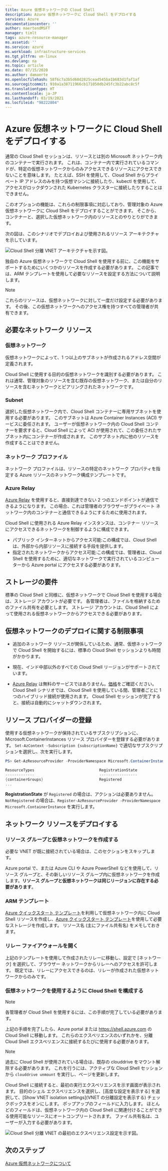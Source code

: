 ```yaml
---
title: Azure 仮想ネットワークの Cloud Shell
description: Azure 仮想ネットワークに Cloud Shell をデプロイする
services: Azure
documentationcenter: ''
author: maertendMSFT
manager: timlt
tags: azure-resource-manager
ms.assetid: ''
ms.service: azure
ms.workload: infrastructure-services
ms.tgt_pltfrm: vm-linux
ms.devlang: na
ms.topic: article
ms.date: 07/15/2020
ms.author: damaerte
ms.openlocfilehash: 58f6c7a3b5d68d2825cead545ba1b683d1faf1af
ms.sourcegitcommit: 910a1a38711966cb171050db245fc3b22abc8c5f
ms.translationtype: HT
ms.contentlocale: ja-JP
ms.lasthandoff: 03/19/2021
ms.locfileid: "98222804"
---
```

# <a name="deploy-cloud-shell-into-an-azure-virtual-network"></a>Azure 仮想ネットワークに Cloud Shell をデプロイする

通常の Cloud Shell セッションは、リソースとは別の Microsoft ネットワーク内のコンテナーで実行されます。 これは、コンテナー内で実行されているコマンドが、特定の仮想ネットワークからのみアクセスできるリソースにアクセスできないことを意味します。 たとえば、SSH を使用して、Cloud Shell からプライベート IP アドレスのみを持つ仮想マシンに接続したり、kubectl を使用して、アクセスがロックダウンされた Kubernetes クラスターに接続したりすることはできません。 

このオプションの機能は、これらの制限事項に対応しており、管理対象の Azure 仮想ネットワークに Cloud Shell をデプロイすることができます。 そこから、コンテナーと、選択した仮想ネットワーク内のリソースとのやりとりができます。  

次の図は、このシナリオでデプロイおよび使用されるリソース アーキテクチャを示しています。

![Cloud Shell 分離 VNET アーキテクチャを示す図。](media/private-vnet/data-diagram.png)

独自の Azure 仮想ネットワークで Cloud Shell を使用する前に、この機能をサポートするためにいくつかのリソースを作成する必要があります。 この記事では、ARM テンプレートを使用して必要なリソースを設定する方法について説明します。

> [!NOTE]
> これらのリソースは、仮想ネットワークに対して一度だけ設定する必要があります。 その後、この仮想ネットワークへのアクセス権を持つすべての管理者が共有できます。

## <a name="required-network-resources"></a>必要なネットワーク リソース

### <a name="virtual-network"></a>仮想ネットワーク
仮想ネットワークによって、1 つ以上のサブネットが作成されるアドレス空間が定義されます。

Cloud Shell に使用する目的の仮想ネットワークを識別する必要があります。 これは通常、管理対象のリソースを含む既存の仮想ネットワーク、または自分のリソースを含むネットワークとピアリングされたネットワークです。

### <a name="subnet"></a>Subnet
選択した仮想ネットワーク内で、Cloud Shell コンテナーに専用サブネットを使用する必要があります。 このサブネットは Azure Container Instances (ACI) サービスに委任されます。  ユーザーが仮想ネットワーク内の Cloud Shell コンテナーを要求すると、Cloud Shell によって ACI が使用されて、この委任されたサブネット内にコンテナーが作成されます。  このサブネット内に他のリソースを作成することはできません。

### <a name="network-profile"></a>ネットワーク プロファイル
ネットワーク プロファイルは、リソースの特定のネットワーク プロパティを指定する Azure リソースのネットワーク構成テンプレートです。

### <a name="azure-relay"></a>Azure Relay
[Azure Relay](../azure-relay/relay-what-is-it.md) を使用すると、直接到達できない 2 つのエンドポイントが通信できるようになります。 この場合、これは管理者のブラウザーがプライベート ネットワーク内のコンテナーと通信できるようにするために使用されます。

Cloud Shell に使用される Azure Relay インスタンスは、コンテナー リソースにアクセスできるネットワークを制御するように構成できます。 
- パブリック インターネットからアクセス可能:この構成では、Cloud Shell は、外部から内部リソースに接続する手段を提供します。 
- 指定されたネットワークからアクセス可能:この構成では、管理者は、Cloud Shell を使用するために、適切なネットワークで実行されているコンピューターから Azure portal にアクセスする必要があります。

## <a name="storage-requirements"></a>ストレージの要件
標準の Cloud Shell と同様に、仮想ネットワークで Cloud Shell を使用する場合は、ストレージ アカウントが必要です。 各管理者は、ファイルを格納するためのファイル共有を必要とします。  ストレージ アカウントは、Cloud Shell によって使用される仮想ネットワークからアクセスできる必要があります。 

## <a name="virtual-network-deployment-limitations"></a>仮想ネットワークのデプロイに関する制限事項
* 追加のネットワーク リソースが関係しているため、通常、仮想ネットワークで Cloud Shell を開始するには、標準の Cloud Shell セッションよりも時間がかかります。

* 現在、インド中部以外のすべての Cloud Shell リージョンがサポートされています。 

* [Azure Relay](../azure-relay/relay-what-is-it.md) は無料のサービスではありません。[価格](https://azure.microsoft.com/pricing/details/service-bus/)をご確認ください。 Cloud Shell シナリオでは、Cloud Shell を使用している間、管理者ごとに 1 つのハイブリッド接続が使用されます。 Cloud Shell セッションが完了すると、接続は自動的にシャットダウンされます。

## <a name="register-the-resource-provider"></a>リソース プロバイダーの登録

使用する仮想ネットワークが保持されているサブスクリプションに、Microsoft.ContainerInstances リソース プロバイダーを登録する必要があります。 `Set-AzContext -Subscription {subscriptionName}` で適切なサブスクリプションを選択し、次を実行します。

```powershell
PS> Get-AzResourceProvider -ProviderNamespace Microsoft.ContainerInstance | select ResourceTypes,RegistrationState

ResourceTypes                             RegistrationState
-------------                             -----------------
{containerGroups}                         Registered
...
```

**RegistrationState** が `Registered` の場合は、アクションは必要ありません。 `NotRegistered` の場合は、`Register-AzResourceProvider -ProviderNamespace Microsoft.ContainerInstance` を実行します。 

## <a name="deploy-network-resources"></a>ネットワーク リソースをデプロイする
 
### <a name="create-a-resource-group-and-virtual-network"></a>リソース グループと仮想ネットワークを作成する
必要な VNET が既に接続されている場合は、このセクションをスキップします。

Azure portal で、または Azure CLI や Azure PowerShell などを使用して、リソース グループと、その新しいリソース グループ内に仮想ネットワークを作成します。**リソース グループと仮想ネットワークは同じリージョンに存在する必要があります**。

### <a name="arm-templates"></a>ARM テンプレート
[Azure クイックスタート テンプレート](https://aka.ms/cloudshell/docs/vnet/template)を利用して仮想ネットワーク内に Cloud Shell リソースを作成し、[Azure クイックスタート テンプレート](https://aka.ms/cloudshell/docs/vnet/template/storage)を使用して必要なストレージを作成します。 リソース名 (主にファイル共有名) をメモしておきます。

### <a name="open-relay-firewall"></a>リレー ファイアウォールを開く
上記のテンプレートを使用して作成されたリレーに移動し、設定で [ネットワーク] を選択して、ブラウザー ネットワークからリレーへのアクセスを許可します。 既定では、リレーにアクセスできるのは、リレーが作成された仮想ネットワークからのみです。 

### <a name="configuring-cloud-shell-to-use-a-virtual-network"></a>仮想ネットワークを使用するように Cloud Shell を構成する
> [!NOTE]
> 各管理者が Cloud Shell を使用するには、この手順が完了している必要があります。

上記の手順を完了したら、Azure portal または https://shell.azure.com の Cloud Shell に移動します。 これらのエクスペリエンスのいずれかを、分離 Cloud Shell エクスペリエンスに接続するたびに使用する必要があります。

> [!NOTE]
> 過去に Cloud Shell が使用されている場合は、既存の clouddrive をマウント解除する必要があります。 これを行うには、アクティブな Cloud Shell セッションから `clouddrive unmount` を実行し、ページを更新します。

Cloud Shell に接続すると、最初の実行エクスペリエンスを示す画面が表示されます。 目的のシェル エクスペリエンスを選択し、[高度な設定を表示する] を選択して、[Show VNET isolation settings]\(VNET の分離設定を表示する\) チェックボックスをオンにします。 ポップアップのフィールドに入力します。  ほとんどのフィールドは、仮想ネットワーク内の Cloud Shell に関連付けることができる使用可能なリソースにオートコンプリートされます。  ファイル共有名は、ユーザーが入力する必要があります。


![Cloud Shell 分離 VNET の最初のエクスペリエンス設定を示す図。](media/private-vnet/vnet-settings.png)

## <a name="next-steps"></a>次のステップ
[Azure 仮想ネットワークについて](../virtual-network/virtual-networks-overview.md)
